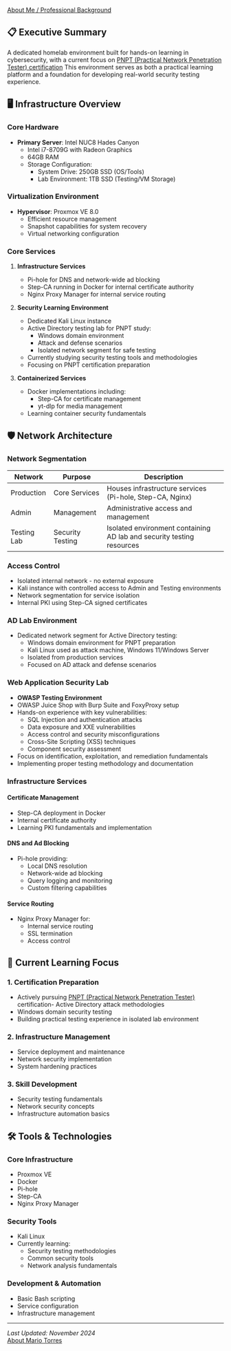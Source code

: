 [About Me / Professional Background](about.md)

## 📋 Executive Summary
A dedicated homelab environment built for hands-on learning in cybersecurity, with a current focus on [PNPT (Practical Network Penetration Tester) certification](https://certifications.tcm-sec.com/pnpt/) This environment serves as both a practical learning platform and a foundation for developing real-world security testing experience.

## 🖥️ Infrastructure Overview

### Core Hardware
- **Primary Server**: Intel NUC8 Hades Canyon
  - Intel i7-8709G with Radeon Graphics
  - 64GB RAM
  - Storage Configuration:
    - System Drive: 250GB SSD (OS/Tools)
    - Lab Environment: 1TB SSD (Testing/VM Storage)

### Virtualization Environment
- **Hypervisor**: Proxmox VE 8.0
  - Efficient resource management
  - Snapshot capabilities for system recovery
  - Virtual networking configuration

### Core Services
1. **Infrastructure Services**
   - Pi-hole for DNS and network-wide ad blocking
   - Step-CA running in Docker for internal certificate authority
   - Nginx Proxy Manager for internal service routing

2. **Security Learning Environment**
   - Dedicated Kali Linux instance
   - Active Directory testing lab for PNPT study:
     - Windows domain environment
     - Attack and defense scenarios
     - Isolated network segment for safe testing
   - Currently studying security testing tools and methodologies
   - Focusing on PNPT certification preparation

3. **Containerized Services**
   - Docker implementations including:
     - Step-CA for certificate management
     - yt-dlp for media management
   - Learning container security fundamentals

## 🛡️ Network Architecture

### Network Segmentation

| Network | Purpose | Description |
|---------|----------|-------------|
| Production | Core Services | Houses infrastructure services (Pi-hole, Step-CA, Nginx) |
| Admin | Management | Administrative access and management |
| Testing Lab | Security Testing | Isolated environment containing AD lab and security testing resources |

### Access Control
- Isolated internal network - no external exposure
- Kali instance with controlled access to Admin and Testing environments
- Network segmentation for service isolation
- Internal PKI using Step-CA signed certificates

### AD Lab Environment
- Dedicated network segment for Active Directory testing:
  - Windows domain environment for PNPT preparation
  - Kali Linux used as attack machine, Windows 11/Windows Server
  - Isolated from production services
  - Focused on AD attack and defense scenarios

### Web Application Security Lab
- **OWASP Testing Environment**
 - OWASP Juice Shop with Burp Suite and FoxyProxy setup
 - Hands-on experience with key vulnerabilities:
   - SQL Injection and authentication attacks
   - Data exposure and XXE vulnerabilities 
   - Access control and security misconfigurations
   - Cross-Site Scripting (XSS) techniques
   - Component security assessment
  - Focus on identification, exploitation, and remediation fundamentals
  - Implementing proper testing methodology and documentation

### Infrastructure Services

#### Certificate Management
- Step-CA deployment in Docker
- Internal certificate authority
- Learning PKI fundamentals and implementation

#### DNS and Ad Blocking
- Pi-hole providing:
  - Local DNS resolution
  - Network-wide ad blocking
  - Query logging and monitoring
  - Custom filtering capabilities

#### Service Routing
- Nginx Proxy Manager for:
  - Internal service routing
  - SSL termination
  - Access control

## 🔬 Current Learning Focus

### 1. Certification Preparation
- Actively pursuing [PNPT (Practical Network Penetration Tester)](https://certifications.tcm-sec.com/pnpt/) certification- Active Directory attack methodologies
- Windows domain security testing
- Building practical testing experience in isolated lab environment

### 2. Infrastructure Management
- Service deployment and maintenance
- Network security implementation
- System hardening practices

### 3. Skill Development
- Security testing fundamentals
- Network security concepts
- Infrastructure automation basics

## 🛠️ Tools & Technologies

### Core Infrastructure
- Proxmox VE
- Docker
- Pi-hole
- Step-CA
- Nginx Proxy Manager

### Security Tools
- Kali Linux
- Currently learning:
  - Security testing methodologies
  - Common security tools
  - Network analysis fundamentals

### Development & Automation
- Basic Bash scripting
- Service configuration
- Infrastructure management

---
*Last Updated: November 2024*  
[About Mario Torres](about.md)